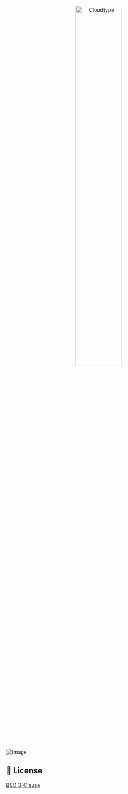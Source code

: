 <br/>
<br/>

<p align="center">
<img src="https://files.cloudtype.io/logo/cloudtype-logo-horizontal-black.png" width="50%" alt="Cloudtype"/>
</p>

<br/>
<br/>


![image](https://github.com/MJLaboratory/HomeyMPV/assets/90082373/88b82dc8-a1eb-4bff-a911-53aac56111c5)


## 📄 License

[BSD 3-Clause](https://github.com/pallets/flask/blob/main/LICENSE.rst)

